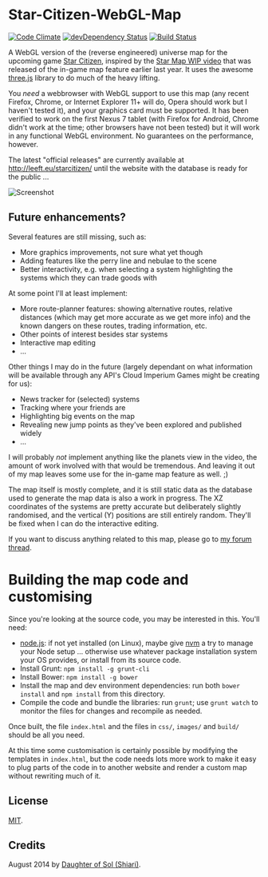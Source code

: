 # Star-Citizen-WebGL-Map

[![Code Climate](https://codeclimate.com/github/KhanMaytok/Titan/badges/gpa.svg)](https://codeclimate.com/github/KhanMaytok/Titan)
[![devDependency Status](https://david-dm.org/KhanMaytok/Titan/dev-status.svg)](https://david-dm.org/KhanMaytok/Titan#info=devDependencies)
[![Build Status](https://travis-ci.org/KhanMaytok/Titan.svg?branch=master)](https://travis-ci.org/KhanMaytok/Titan)


A WebGL version of the (reverse engineered) universe map for the upcoming game
[Star Citizen](https://robertsspaceindustries.com/about-the-game), inspired by
the [Star Map WIP video](https://robertsspaceindustries.com/comm-link/engineering/13109-Star-Map-Demo)
that was released of the in-game map feature earlier last year. It uses the
awesome [three.js](http://threejs.org/) library to do much of the heavy lifting.

You *need* a webbrowser with WebGL support to use this map (any recent Firefox,
Chrome, or Internet Explorer 11+ will do, Opera should work but I haven't
tested it), and your graphics card must be supported. It has been verified to
work on the first Nexus 7 tablet (with Firefox for Android, Chrome didn't work
at the time; other browsers have not been tested) but it will work in any
functional WebGL environment. No guarantees on the performance, however.

The latest "official releases" are currently available at
http://leeft.eu/starcitizen/ until the website with the database is ready for
the public ...

![Screenshot](http://the-verse.info/assets/images/webglmap-22b5815f4130d66dd569f8f61a951e80.png)

## Future enhancements?

Several features are still missing, such as:

* More graphics improvements, not sure what yet though
* Adding features like the perry line and nebulae to the scene
* Better interactivity, e.g. when selecting a system highlighting the systems
which they can trade goods with

At some point I'll at least implement:

* More route-planner features: showing alternative routes, relative distances
(which may get more accurate as we get more info) and the known dangers on these
routes, trading information, etc.
* Other points of interest besides star systems
* Interactive map editing
* ...

Other things I may do in the future (largely dependant on what information
will be available through any API's Cloud Imperium Games might be creating for us):

* News tracker for (selected) systems
* Tracking where your friends are
* Highlighting big events on the map
* Revealing new jump points as they've been explored and published widely
* ...

I will probably *not* implement anything like the planets view in the video, the
amount of work involved with that would be tremendous. And leaving it out of my map
leaves some use for the in-game map feature as well. ;)

The map itself is mostly complete, and it is still static data as the database
used to generate the map data is also a work in progress. The XZ coordinates of
the systems are pretty accurate but deliberately slightly randomised, and the
vertical (Y) positions are still entirely random. They'll be fixed when I can
do the interactive editing.

If you want to discuss anything related to this map, please go to
[my forum thread](https://forums.robertsspaceindustries.com/discussion/54931/browser-based-3d-system-map).

# Building the map code and customising

Since you're looking at the source code, you may be interested in this. You'll need:

* [node.js](http://nodejs.org/): if not yet installed (on Linux), maybe give
[nvm](https://github.com/creationix/nvm) a try to manage your Node setup ...
otherwise use whatever package installation system your OS provides, or install
from its source code.
* Install Grunt: `npm install -g grunt-cli`
* Install Bower: `npm install -g bower`
* Install the map and dev environment dependencies: run both `bower install` and `npm install`
from this directory.
* Compile the code and bundle the libraries: run `grunt`; use `grunt watch` to monitor
the files for changes and recompile as needed.

Once built, the file `index.html` and the files in `css/`, `images/` and `build/`
should be all you need.

At this time some customisation is certainly possible by modifying the templates
in `index.html`, but the code needs lots more work to make it easy to plug parts
of the code in to another website and render a custom map without rewriting much
of it.

## License

[MIT](https://raw.githubusercontent.com/Leeft/Star-Citizen-WebGL-Map/master/LICENSE).

## Credits

August 2014 by [Daughter of Sol (Shiari)](https://forums.robertsspaceindustries.com/profile/51803/Shiari).
